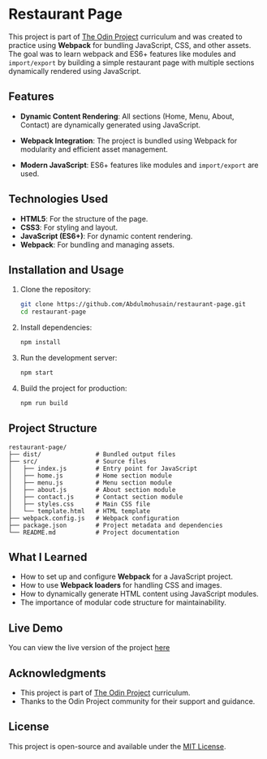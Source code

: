 # Restaurant Page

This project is part of [The Odin Project](https://www.theodinproject.com/) curriculum and was created to practice using **Webpack** for bundling JavaScript, CSS, and other assets. The goal was to learn webpack and ES6+ features like modules and `import/export` by building a simple restaurant page with multiple sections dynamically rendered using JavaScript.

## Features

- **Dynamic Content Rendering**: All sections (Home, Menu, About, Contact) are dynamically generated using JavaScript.
- **Webpack Integration**: The project is bundled using Webpack for modularity and efficient asset management.

- **Modern JavaScript**: ES6+ features like modules and `import/export` are used.

## Technologies Used

- **HTML5**: For the structure of the page.
- **CSS3**: For styling and layout.
- **JavaScript (ES6+)**: For dynamic content rendering.
- **Webpack**: For bundling and managing assets.

## Installation and Usage

1. Clone the repository:
   ```bash
   git clone https://github.com/Abdulmohusain/restaurant-page.git
   cd restaurant-page

2. Install dependencies:
   ```bash
   npm install
   ```

3. Run the development server:
   ```bash
   npm start
   ```

4. Build the project for production:
   ```bash
   npm run build
   ```

## Project Structure

```
restaurant-page/
├── dist/               # Bundled output files
├── src/                # Source files
│   ├── index.js        # Entry point for JavaScript
│   ├── home.js         # Home section module
│   ├── menu.js         # Menu section module
│   ├── about.js        # About section module
│   ├── contact.js      # Contact section module
│   ├── styles.css      # Main CSS file
│   └── template.html   # HTML template
├── webpack.config.js   # Webpack configuration
├── package.json        # Project metadata and dependencies
└── README.md           # Project documentation
```

## What I Learned

- How to set up and configure **Webpack** for a JavaScript project.
- How to use **Webpack loaders** for handling CSS and images.
- How to dynamically generate HTML content using JavaScript modules.
- The importance of modular code structure for maintainability.

## Live Demo

You can view the live version of the project [here](https://abdulmohusain.github.io/restaurant-page/) 

## Acknowledgments

- This project is part of [The Odin Project](https://www.theodinproject.com/) curriculum.
- Thanks to the Odin Project community for their support and guidance.

## License

This project is open-source and available under the [MIT License](LICENSE).